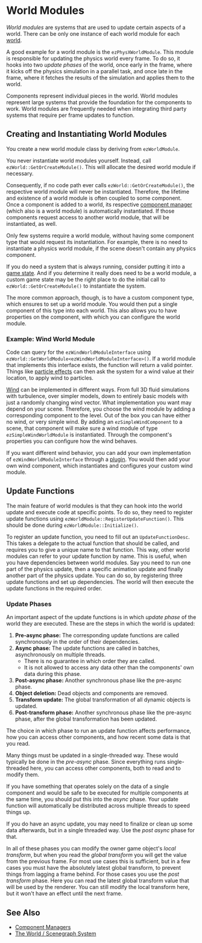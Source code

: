 # World Modules

*World modules* are systems that are used to update certain aspects of a world. There can be only one instance of each world module for each [world](worlds.md).

A good example for a world module is the `ezPhysXWorldModule`. This module is responsible for updating the physics world every frame. To do so, it hooks into two *update phases* of the world, once early in the frame, where it kicks off the physics simulation in a parallel task, and once late in the frame, where it fetches the results of the simulation and applies them to the world.

Components represent individual pieces in the world. World modules represent large systems that provide the foundation for the components to work. World modules are frequently needed when integrating third party systems that require per frame updates to function.

## Creating and Instantiating World Modules

You create a new world module class by deriving from `ezWorldModule`.

You never instantiate world modules yourself. Instead, call `ezWorld::GetOrCreateModule()`. This will allocate the desired world module if necessary.

Consequently, if no code path ever calls `ezWorld::GetOrCreateModule()`, the respective world module will never be instantiated. Therefore, the lifetime and existence of a world module is often coupled to some component. Once a component is added to a world, its respective [component manager](component-managers.md) (which also is a world module) is automatically instantiated. If those components request access to another world module, that will be instantiated, as well.

Only few systems require a world module, without having some component type that would request its instantiation. For example, there is no need to instantiate a physics world module, if the scene doesn't contain any physics component.

If you do need a system that is always running, consider putting it into a [game state](../application/game-state.md). And if you determine it really does need to be a world module, a custom game state may be the right place to do the initial call to `ezWorld::GetOrCreateModule()` to instantiate the system.

The more common approach, though, is to have a custom component type, which ensures to set up a world module. You would then put a single component of this type into each world. This also allows you to have properties on the component, with which you can configure the world module.

### Example: Wind World Module

Code can query for the `ezWindWorldModuleInterface` using `ezWorld::GetWorldModule<ezWindWorldModuleInterface>()`. If a world module that implements this interface exists, the function will return a valid pointer. Things like [particle effects](../../effects/particle-effects/particle-effects-overview.md) can then ask the system for a wind value at their location, to apply wind to particles.

[Wind](../../effects/wind/wind.md) can be implemented in different ways. From full 3D fluid simulations with turbulence, over simpler models, down to entirely basic models with just a randomly changing wind vector. What implementation you want may depend on your scene. Therefore, you choose the wind module by adding a corresponding component to the level. Out of the box you can have either no wind, or very simple wind. By adding an `ezSimpleWindComponent` to a scene, that component will make sure a wind module of type `ezSimpleWindWorldModule` is instantiated. Through the component's properties you can configure how the wind behaves.

If you want different wind behavior, you can add your own implementation of `ezWindWorldModuleInterface` through a [plugin](../../custom-code/cpp/engine-plugins.md). You would then add your own wind component, which instantiates and configures your custom wind module.

## Update Functions

The main feature of world modules is that they can hook into the world update and execute code at specific points. To do so, they need to register update functions using `ezWorldModule::RegisterUpdateFunction()`. This should be done during `ezWorldModule::Initialize()`.

To register an update function, you need to fill out an `UpdateFunctionDesc`. This takes a delegate to the actual function that should be called, and requires you to give a unique name to that function. This way, other world modules can refer to your update function by name. This is useful, when you have dependencies between world modules. Say you need to run one part of the physics update, then a specific animation update and finally another part of the physics update. You can do so, by registering three update functions and set up dependencies. The world will then execute the update functions in the required order.

### Update Phases

An important aspect of the update functions is in which *update phase* of the world they are executed. These are the steps in which the world is updated:

1. **Pre-async phase:** The corresponding update functions are called synchronously in the order of their dependencies.
1. **Async phase:** The update functions are called in batches, asynchronously on multiple threads.
   * There is no guarantee in which order they are called.
   * It is not allowed to access any data other than the components' own data during this phase.
1. **Post-async phase:** Another synchronous phase like the pre-async phase.
1. **Object deletion:** Dead objects and components are removed.
1. **Transform update:** The global transformation of all dynamic objects is updated.
1. **Post-transform phase:** Another synchronous phase like the pre-async phase, after the global transformation has been updated.

The choice in which phase to run an update function affects performance, how you can access other components, and how recent some data is that you read.

Many things must be updated in a single-threaded way. These would typically be done in the *pre-async* phase. Since everything runs single-threaded here, you can access other components, both to read and to modify them.

If you have something that operates solely on the data of a single component and would be safe to be executed for multiple components at the same time, you should put this into the *async* phase. Your update function will automatically be distributed across multiple threads to speed things up.

If you do have an async update, you may need to finalize or clean up some data afterwards, but in a single threaded way. Use the *post async* phase for that.

In all of these phases you can modify the owner game object's *local transform*, but when you read the *global transform* you will get the value from the previous frame. For most use cases this is sufficient, but in a few cases you must have the absolutely latest global transform, to prevent things from lagging a frame behind. For those cases you use the *post transform* phase. Here you can read the latest global transform value that will be used by the renderer. You can still modify the local transform here, but it won't have an effect until the next frame.

## See Also

* [Component Managers](component-managers.md)
* [The World / Scenegraph System](world-overview.md)
